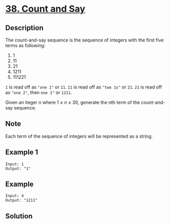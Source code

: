 # [38. Count and Say](https://leetcode.com/problems/count-and-say/)

## Description

The count-and-say sequence is the sequence of integers with the first five terms as following:

1. 1
2. 11
3. 21
4. 1211
5. 111221

`1` is read off as `"one 1"` or `11`.
`11` is read off as `"two 1s"` or `21`.
`21` is read off as `"one 2"`, then `one 1"` or `1211`.

Given an iteger *n* where 1 ≤ *n* ≤ 30, generate the nth term of the count-and-say sequence.

## Note

Each term of the sequence of integers will be represented as a string.

## Example 1

```example
Input: 1
Output: "1"
```

## Example

```example
Input: 4
Output: "1211"
```

## Solution

```javascript

```
